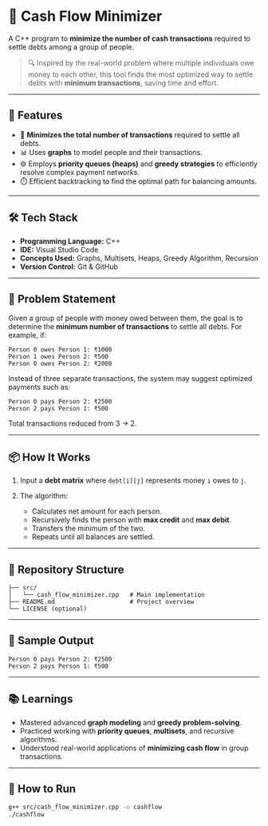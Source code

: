 # 💸 Cash Flow Minimizer   

A C++ program to **minimize the number of cash transactions** required to settle debts among a group of people.

> 🔍 Inspired by the real-world problem where multiple individuals owe money to each other, this tool finds the most optimized way to settle debts with **minimum transactions**, saving time and effort.

---

## 🚀 Features

* 🔄 **Minimizes the total number of transactions** required to settle all debts.
* 📊 Uses **graphs** to model people and their transactions.
* ⚙️ Employs **priority queues (heaps)** and **greedy strategies** to efficiently resolve complex payment networks.
* ⏱️ Efficient backtracking to find the optimal path for balancing amounts.

---

## 🛠️ Tech Stack

* **Programming Language:** C++
* **IDE:** Visual Studio Code
* **Concepts Used:** Graphs, Multisets, Heaps, Greedy Algorithm, Recursion
* **Version Control:** Git & GitHub

---

## 🧠 Problem Statement

Given a group of people with money owed between them, the goal is to determine the **minimum number of transactions** to settle all debts.
For example, if:

```
Person 0 owes Person 1: ₹1000  
Person 1 owes Person 2: ₹500  
Person 0 owes Person 2: ₹2000  
```

Instead of three separate transactions, the system may suggest optimized payments such as:

```
Person 0 pays Person 2: ₹2500  
Person 2 pays Person 1: ₹500  
```

Total transactions reduced from 3 → 2.

---

## 📦 How It Works

1. Input a **debt matrix** where `debt[i][j]` represents money `i` owes to `j`.
2. The algorithm:

   * Calculates net amount for each person.
   * Recursively finds the person with **max credit** and **max debit**.
   * Transfers the minimum of the two.
   * Repeats until all balances are settled.

---

## 📁 Repository Structure

```
├── src/
│   └── cash_flow_minimizer.cpp   # Main implementation
├── README.md                     # Project overview
└── LICENSE (optional)
```

---

## 🧪 Sample Output

```
Person 0 pays Person 2: ₹2500  
Person 2 pays Person 1: ₹500  
```

---

## 📚 Learnings

* Mastered advanced **graph modeling** and **greedy problem-solving**.
* Practiced working with **priority queues**, **multisets**, and recursive algorithms.
* Understood real-world applications of **minimizing cash flow** in group transactions.

---

## 📌 How to Run

```bash
g++ src/cash_flow_minimizer.cpp -o cashflow
./cashflow
```
